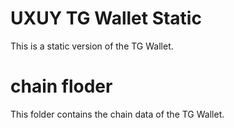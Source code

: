# UXUY TG Wallet Static
This is a static version of the TG Wallet.

# chain floder
This folder contains the chain data of the TG Wallet.

